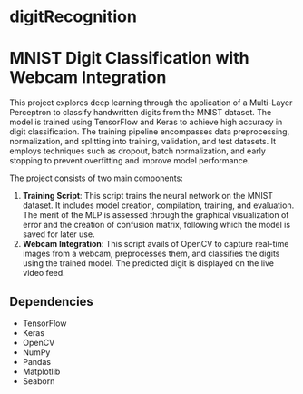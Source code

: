 # digitRecognition
# MNIST Digit Classification with Webcam Integration

This project explores deep learning through the application of a Multi-Layer Perceptron to classify handwritten digits from the MNIST dataset. The model is trained using TensorFlow and Keras to achieve high accuracy in digit classification. The training pipeline encompasses data preprocessing, normalization, and splitting into training, validation, and test datasets. It employs techniques such as dropout, batch normalization, and early stopping to prevent overfitting and improve model performance.

The project consists of two main components:
1. **Training Script**: This script trains the neural network on the MNIST dataset. It includes model creation, compilation, training, and evaluation. The merit of the MLP is assessed through the graphical visualization of error and the creation of confusion matrix, following which the model is saved for later use.
2. **Webcam Integration**: This script avails of OpenCV to capture real-time images from a webcam, preprocesses them, and classifies the digits using the trained model. The predicted digit is displayed on the live video feed.


## Dependencies
- TensorFlow
- Keras
- OpenCV
- NumPy
- Pandas
- Matplotlib
- Seaborn
